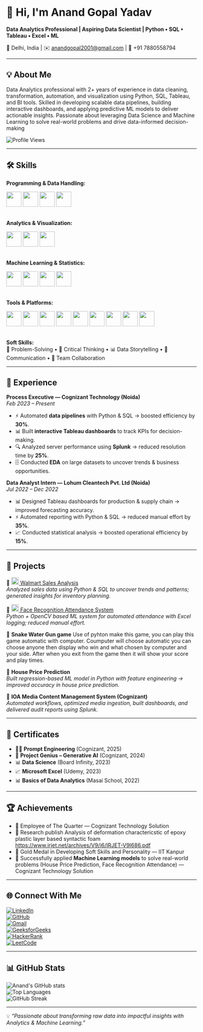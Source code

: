 # 👋 Hi, I'm Anand Gopal Yadav

**Data Analytics Professional | Aspiring Data Scientist | Python • SQL • Tableau • Excel • ML**

📍 Delhi, India | ✉️ [anandgopal2001@gmail.com](mailto:anandgopal2001@gmail.com)
 | 📱 +91 7880558794

---

## 💡 About Me

Data Analytics professional with 2+ years of experience in data cleaning, transformation, automation, and visualization using Python, SQL, Tableau, and BI tools. Skilled in developing scalable data pipelines, building interactive dashboards, and applying predictive ML models to deliver actionable insights. Passionate about leveraging Data Science and Machine Learning to solve real-world problems and drive data-informed decision-making

![Profile Views](https://komarev.com/ghpvc/?username=anandgopalyadav&label=Profile%20Views&color=blue&style=flat)


---

## 🛠️ Skills

**Programming & Data Handling:**  
<div>
  <img src="https://cdn.jsdelivr.net/gh/devicons/devicon/icons/python/python-original.svg" width="40"/>
  <img src="https://cdn.jsdelivr.net/gh/devicons/devicon/icons/mysql/mysql-original.svg" width="40"/>
  <img src="https://cdn.jsdelivr.net/gh/devicons/devicon/icons/postgresql/postgresql-original.svg" width="40"/>
  <img src="https://cdn.jsdelivr.net/gh/devicons/devicon/icons/linux/linux-original.svg" width="40"/>
</div>
<br>

**Analytics & Visualization:**  
<div>
  <img src="https://img.icons8.com/color/48/microsoft-excel-2019--v1.png" width="40"/>
  <img src="https://seaborn.pydata.org/_static/logo-wide-lightbg.svg" width="40"/>
  <img src="https://img.icons8.com/color/48/power-bi.png" width="40"/>
</div>
<br>

**Machine Learning & Statistics:**  
<div>
  <img src="https://cdn.jsdelivr.net/gh/devicons/devicon/icons/numpy/numpy-original.svg" width="40"/>
  <img src="https://cdn.jsdelivr.net/gh/devicons/devicon/icons/pandas/pandas-original.svg" width="40"/>
  <img src="https://upload.wikimedia.org/wikipedia/commons/0/05/Scikit_learn_logo_small.svg" width="40"/>
  <img src="https://www.tensorflow.org/images/tf_logo_social.png" width="40"/>
</div>
<br>

**Tools & Platforms:**  
<div>
  <img src="https://cdn.jsdelivr.net/gh/devicons/devicon/icons/jupyter/jupyter-original.svg" width="40"/>
  <img src="https://img.icons8.com/fluency/48/visual-studio-code-2019.png" width="40"/>
  <img src="https://cdn.jsdelivr.net/gh/devicons/devicon/icons/google/google-original.svg" width="40"/>
  <img src="https://img.icons8.com/color/48/jira.png" width="40"/>
  <img src="https://img.icons8.com/color/48/google-colab.png" width="40"/>
  <img src="https://skillicons.dev/icons?i=postman" width="40"/>
  <img src="https://cdn.jsdelivr.net/gh/devicons/devicon/icons/git/git-original.svg" width="40"/>
  <img src="https://cdn.jsdelivr.net/gh/devicons/devicon/icons/github/github-original.svg" width="40"/>
  <img src="https://skillicons.dev/icons?i=anaconda" width="40"/>
</div>
<br>

**Soft Skills:**  
🧩 Problem-Solving • 🤔 Critical Thinking • 📊 Data Storytelling • 💬 Communication • 🤝 Team Collaboration


---

## 💼 Experience

**Process Executive — Cognizant Technology (Noida)**  
*Feb 2023 – Present*  
- ⚡ Automated **data pipelines** with Python & SQL → boosted efficiency by **30%**.  
- 📊 Built **interactive Tableau dashboards** to track KPIs for decision-making.  
- 🔍 Analyzed server performance using **Splunk** → reduced resolution time by **25%**.  
- 🗄️ Conducted **EDA** on large datasets to uncover trends & business opportunities.  

**Data Analyst Intern — Lohum Cleantech Pvt. Ltd (Noida)**  
*Jul 2022 – Dec 2022*  
- 📊 Designed Tableau dashboards for production & supply chain → improved forecasting accuracy.  
- ⚡ Automated reporting with Python & SQL → reduced manual effort by **35%**.  
- 📈 Conducted statistical analysis → boosted operational efficiency by **15%**.

---

## 🚀 Projects

🔹 <a href="https://github.com/anandgopalyadav/Walmart_sales_analysis"><img src="https://cdn.jsdelivr.net/gh/devicons/devicon/icons/github/github-original.svg" width="20"/> Walmart Sales Analysis</a>  
*Analyzed sales data using Python & SQL to uncover trends and patterns; generated insights for inventory planning.*  

🔹 <a href="https://github.com/anandgopalyadav/face_recognition"><img src="https://cdn.jsdelivr.net/gh/devicons/devicon/icons/github/github-original.svg" width="20"/> Face Recognition Attendance System</a>  
*Python + OpenCV based ML system for automated attendance with Excel logging; reduced manual effort.*  

🔹 **Snake Water Gun game**
Use of pyhton make this game, you can play this game automatic with computer. Coumputer will choose automatic you can choose anyone then display who win and what chosen by computer and your side. After when you exit from the game then it will show your score and play times.

🔹 **House Price Prediction**  
*Built regression-based ML model in Python with feature engineering → improved accuracy in house price prediction.*  

🔹 **IOA Media Content Management System (Cognizant)**  
*Automated workflows, optimized media ingestion, built dashboards, and delivered audit reports using Splunk.*  

---

## 📜 Certificates

- 🧑‍💻 **Prompt Engineering** (Cognizant, 2025)  
- 🤖 **Project Genius – Generative AI** (Cognizant, 2024)  
- 📊 **Data Science** (Board Infinity, 2023)  
- 📈 **Microsoft Excel** (Udemy, 2023)  
- 📊 **Basics of Data Analytics** (Masai School, 2022)  

---

## 🏆 Achievements

- 🏅 Employee of The Quarter — Cognizant Technology Solution
- 🌟 Research publish Analysis of deformation charactericstic of epoxy plastic layer based syntactic foam https://www.irjet.net/archives/V9/i6/IRJET-V9I686.pdf
- 🥇 Gold Medal in Developing Soft Skills and Personality — IIT Kanpur 
- 🚀 Successfully applied **Machine Learning models** to solve real-world problems (House Price Prediction, Face Recognition Attendance) — Cognizant Technology Solution 

---

## 🌐 Connect With Me

[![LinkedIn](https://img.shields.io/badge/LinkedIn-Connect-blue?logo=linkedin)](https://www.linkedin.com/in/anand-gopal-yadav-223964178/)  
[![GitHub](https://img.shields.io/badge/GitHub-Follow-black?logo=github)](https://github.com/anandgopalyadav)  
[![Gmail](https://img.shields.io/badge/Email-Contact-red?logo=gmail)](mailto:anandgopal2001@gmail.com)  
[![GeeksforGeeks](https://img.shields.io/badge/GeeksforGeeks-Profile-darkgreen?logo=geeksforgeeks)](https://www.geeksforgeeks.org/user/anandgopjuoo/)  
[![HackerRank](https://img.shields.io/badge/HackerRank-Profile-brightgreen?logo=hackerrank)](https://www.hackerrank.com/profile/anandgopal2001)  
[![LeetCode](https://img.shields.io/badge/LeetCode-Profile-orange?logo=leetcode)](https://leetcode.com/u/Pz69nfWAtS/)


---

## 📊 GitHub Stats

![Anand's GitHub stats](https://github-readme-stats.vercel.app/api?username=anandgopalyadav&show_icons=true&theme=radical)  
![Top Languages](https://github-readme-stats.vercel.app/api/top-langs/?username=anandgopalyadav&layout=compact&theme=radical)  
![GitHub Streak](https://streak-stats.demolab.com?user=anandgopalyadav&theme=radical)

---

💡 *“Passionate about transforming raw data into impactful insights with Analytics & Machine Learning.”*
